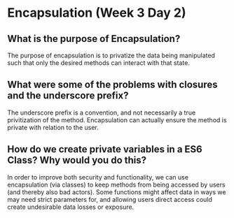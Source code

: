 # Encapsulation (Week 3 Day 2)

## What is the purpose of Encapsulation?

The purpose of encapsulation is to privatize the data being manipulated such that only the desired methods can interact with that state.

## What were some of the problems with closures and the underscore prefix?

The underscore prefix is a convention, and not necessarily a true privitization of the method. Encapsulation can actually ensure the method is private with relation to the user.

## How do we create private variables in a ES6 Class? Why would you do this?

In order to improve both security and functionality, we can use encapsulation (via classes) to keep methods from being accessed by users (and thereby also bad actors). Some functions might affect data in ways we may need strict parameters for, and allowing users direct access could create undesirable data losses or exposure.